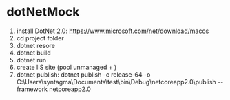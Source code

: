 # dotNetMock

1. install DotNet 2.0: https://www.microsoft.com/net/download/macos
2. cd project folder
3. dotnet resore
4. dotnet build
5. dotnet run
6. create IIS site (pool unmanaged + )
7. dotnet publish: dotnet publish -c release-64 -o C:\Users\syntagma\Documents\test\bin\Debug\netcoreapp2.0\publish --framework netcoreapp2.0
